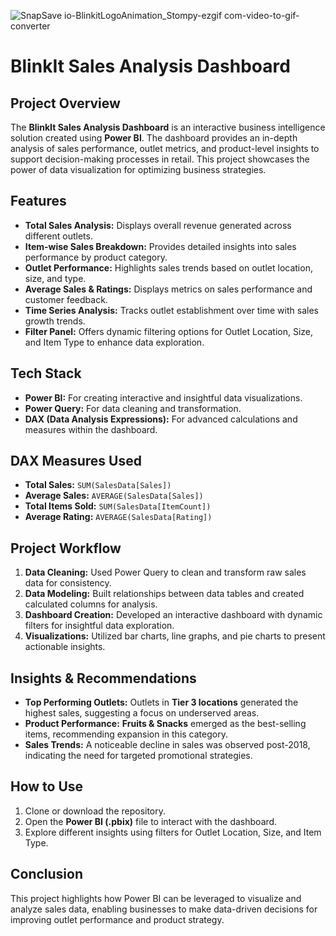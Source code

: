 
![SnapSave io-BlinkitLogoAnimation_Stompy-ezgif com-video-to-gif-converter](https://github.com/user-attachments/assets/e44d49b4-76f1-4ad5-8d7f-d87480498291)

# BlinkIt Sales Analysis Dashboard

## Project Overview

The **BlinkIt Sales Analysis Dashboard** is an interactive business intelligence solution created using **Power BI**. The dashboard provides an in-depth analysis of sales performance, outlet metrics, and product-level insights to support decision-making processes in retail. This project showcases the power of data visualization for optimizing business strategies.

## Features

- **Total Sales Analysis:** Displays overall revenue generated across different outlets.
- **Item-wise Sales Breakdown:** Provides detailed insights into sales performance by product category.
- **Outlet Performance:** Highlights sales trends based on outlet location, size, and type.
- **Average Sales & Ratings:** Displays metrics on sales performance and customer feedback.
- **Time Series Analysis:** Tracks outlet establishment over time with sales growth trends.
- **Filter Panel:** Offers dynamic filtering options for Outlet Location, Size, and Item Type to enhance data exploration.

## Tech Stack

- **Power BI:** For creating interactive and insightful data visualizations.
- **Power Query:** For data cleaning and transformation.
- **DAX (Data Analysis Expressions):** For advanced calculations and measures within the dashboard.

## DAX Measures Used

- **Total Sales:** `SUM(SalesData[Sales])`
- **Average Sales:** `AVERAGE(SalesData[Sales])`
- **Total Items Sold:** `SUM(SalesData[ItemCount])`
- **Average Rating:** `AVERAGE(SalesData[Rating])`

## Project Workflow

1. **Data Cleaning:** Used Power Query to clean and transform raw sales data for consistency.
2. **Data Modeling:** Built relationships between data tables and created calculated columns for analysis.
3. **Dashboard Creation:** Developed an interactive dashboard with dynamic filters for insightful data exploration.
4. **Visualizations:** Utilized bar charts, line graphs, and pie charts to present actionable insights.
   
## Insights & Recommendations

- **Top Performing Outlets:** Outlets in **Tier 3 locations** generated the highest sales, suggesting a focus on underserved areas.
- **Product Performance:** **Fruits & Snacks** emerged as the best-selling items, recommending expansion in this category.
- **Sales Trends:** A noticeable decline in sales was observed post-2018, indicating the need for targeted promotional strategies.

## How to Use

1. Clone or download the repository.
2. Open the **Power BI (.pbix)** file to interact with the dashboard.
3. Explore different insights using filters for Outlet Location, Size, and Item Type.

## Conclusion

This project highlights how Power BI can be leveraged to visualize and analyze sales data, enabling businesses to make data-driven decisions for improving outlet performance and product strategy.
